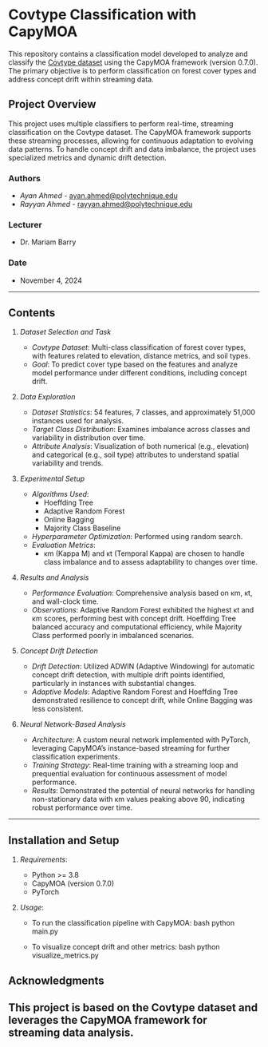 # Covtype Classification with CapyMOA

This repository contains a classification model developed to analyze and classify the [Covtype dataset](https://capymoa.org/api/modules/capymoa.datasets.Covtype.html) using the CapyMOA framework (version 0.7.0). The primary objective is to perform classification on forest cover types and address concept drift within streaming data.

## Project Overview

This project uses multiple classifiers to perform real-time, streaming classification on the Covtype dataset. The CapyMOA framework supports these streaming processes, allowing for continuous adaptation to evolving data patterns. To handle concept drift and data imbalance, the project uses specialized metrics and dynamic drift detection.

### Authors
- *Ayan Ahmed* - ayan.ahmed@polytechnique.edu
- *Rayyan Ahmed* - rayyan.ahmed@polytechnique.edu

### Lecturer
- Dr. Mariam Barry

### Date
- November 4, 2024

---

## Contents

1. *Dataset Selection and Task*  
   - *Covtype Dataset*: Multi-class classification of forest cover types, with features related to elevation, distance metrics, and soil types.
   - *Goal*: To predict cover type based on the features and analyze model performance under different conditions, including concept drift.

2. *Data Exploration*
   - *Dataset Statistics*: 54 features, 7 classes, and approximately 51,000 instances used for analysis.
   - *Target Class Distribution*: Examines imbalance across classes and variability in distribution over time.
   - *Attribute Analysis*: Visualization of both numerical (e.g., elevation) and categorical (e.g., soil type) attributes to understand spatial variability and trends.

3. *Experimental Setup*
   - *Algorithms Used*: 
      - Hoeffding Tree
      - Adaptive Random Forest
      - Online Bagging
      - Majority Class Baseline
   - *Hyperparameter Optimization*: Performed using random search.
   - *Evaluation Metrics*:
      - κm (Kappa M) and κt (Temporal Kappa) are chosen to handle class imbalance and to assess adaptability to changes over time.

4. *Results and Analysis*
   - *Performance Evaluation*: Comprehensive analysis based on κm, κt, and wall-clock time.
   - *Observations*: Adaptive Random Forest exhibited the highest κt and κm scores, performing best with concept drift. Hoeffding Tree balanced accuracy and computational efficiency, while Majority Class performed poorly in imbalanced scenarios.

5. *Concept Drift Detection*
   - *Drift Detection*: Utilized ADWIN (Adaptive Windowing) for automatic concept drift detection, with multiple drift points identified, particularly in instances with substantial changes.
   - *Adaptive Models*: Adaptive Random Forest and Hoeffding Tree demonstrated resilience to concept drift, while Online Bagging was less consistent.

6. *Neural Network-Based Analysis*
   - *Architecture*: A custom neural network implemented with PyTorch, leveraging CapyMOA’s instance-based streaming for further classification experiments.
   - *Training Strategy*: Real-time training with a streaming loop and prequential evaluation for continuous assessment of model performance.
   - *Results*: Demonstrated the potential of neural networks for handling non-stationary data with κm values peaking above 90, indicating robust performance over time.

---

## Installation and Setup

1. *Requirements*:
   - Python >= 3.8
   - CapyMOA (version 0.7.0)
   - PyTorch
   

2. *Usage*:
   - To run the classification pipeline with CapyMOA:
     bash
     python main.py
     
   - To visualize concept drift and other metrics:
     bash
     python visualize_metrics.py
     

## Acknowledgments

This project is based on the Covtype dataset and leverages the CapyMOA framework for streaming data analysis.
---
